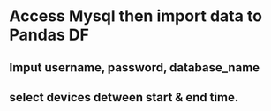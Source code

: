 # Access Mysql then import data to Pandas DF

## Imput username, password, database_name

## select devices detween start & end time.

